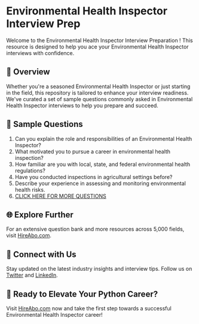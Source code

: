 # Environmental Health Inspector Interview Prep

Welcome to the Environmental Health Inspector Interview Preparation ! This resource is designed to help you ace your Environmental Health Inspector interviews with confidence.

## 🚀 Overview

Whether you're a seasoned Environmental Health Inspector or just starting in the field, this repository is tailored to enhance your interview readiness. We've curated a set of sample questions commonly asked in Environmental Health Inspector interviews to help you prepare and succeed.

## 📝 Sample Questions

1. Can you explain the role and responsibilities of an Environmental Health Inspector?
2. What motivated you to pursue a career in environmental health inspection?
3. How familiar are you with local, state, and federal environmental health regulations?
4. Have you conducted inspections in agricultural settings before?
5. Describe your experience in assessing and monitoring environmental health risks.
6. [CLICK HERE FOR MORE QUESTIONS](https://hireabo.com/job/10_1_29/Environmental%20Health%20Inspector)

## 🌐 Explore Further

For an extensive question bank and more resources across 5,000 fields, visit [HireAbo.com](https://www.hireabo.com).

## 📱 Connect with Us

Stay updated on the latest industry insights and interview tips. Follow us on [Twitter](https://twitter.com/hireabo) and [LinkedIn](https://www.linkedin.com/in/hire-abo-3609972a8/).

## 🚀 Ready to Elevate Your Python Career?

Visit [HireAbo.com](https://www.hireabo.com) now and take the first step towards a successful Environmental Health Inspector career!
